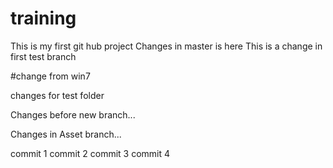 # training
This is my first git hub project
Changes in master is here
This is a change in first test branch

#change from win7

changes for test folder

Changes before new branch...

Changes in Asset branch...

commit 1
commit 2
commit 3
commit 4

